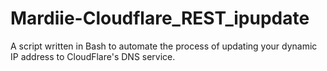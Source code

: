# Mardiie-Cloudflare_REST_ipupdate
A script written in Bash to automate the process of updating your dynamic IP address to CloudFlare's DNS service.
